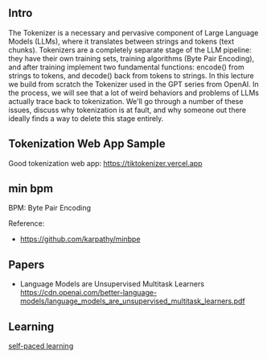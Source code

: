 ## Intro

The Tokenizer is a necessary and pervasive component of Large Language Models (LLMs), where it translates between strings and tokens (text chunks). Tokenizers are a completely separate stage of the LLM pipeline: they have their own training sets, training algorithms (Byte Pair Encoding), and after training implement two fundamental functions: encode() from strings to tokens, and decode() back from tokens to strings. In this lecture we build from scratch the Tokenizer used in the GPT series from OpenAI. In the process, we will see that a lot of weird behaviors and problems of LLMs actually trace back to tokenization. We'll go through a number of these issues, discuss why tokenization is at fault, and why someone out there ideally finds a way to delete this stage entirely.

## Tokenization Web App Sample

Good tokenization web app: https://tiktokenizer.vercel.app

## min bpm

BPM: Byte Pair Encoding

Reference:
* https://github.com/karpathy/minbpe

## Papers
* Language Models are Unsupervised Multitask Learners https://cdn.openai.com/better-language-models/language_models_are_unsupervised_multitask_learners.pdf

## Learning
[self-paced learning](Learning.md)